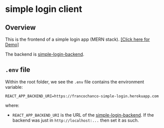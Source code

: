 # simple login client

## Overview

This is the frontend of a simple login app (MERN stack).
[[Click here for Demo]](https://francochanco-simple-login.netlify.app)

The backend is [simple-login-backend](https://github.com/iamfranco/simple-login-backend).

## `.env` file

Within the root folder, we see the `.env` file contains the environment variable:

```
REACT_APP_BACKEND_URI=https://francochanco-simple-login.herokuapp.com
```

where:

- `REACT_APP_BACKEND_URI` is the URL of the [simple-login-backend](https://github.com/iamfranco/simple-login-backend). If the backend was just in `http://localhost:...` then set it as such.

